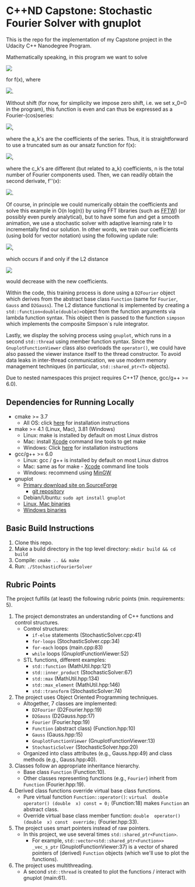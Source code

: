 
# C++ND Capstone: Stochastic Fourier Solver with gnuplot

This is the repo for the implementation of my Capstone project in the Udacity C++ Nanodegree Program.

Mathematically speaking, in this program we want to solve

<img src="https://render.githubusercontent.com/render/math?math=f''(x) = g(x)">

for f(x), where

<img src="https://render.githubusercontent.com/render/math?math=g(x)=\frac{d^2}{dx^2} a e^{-k(x-x_0)^2} = a(-2 e^{-k(x-x_0)^2}k %2B+ 4e^{-k(x-x_0)^2}k^2(x-x_0)^2)">.

Without shift (for now, for simplicity we impose zero shift, i.e. we set x_0=0 in the program), this function is even and can thus be expressed as a Fourier-(cos)series:

<img src="https://render.githubusercontent.com/render/math?math=g(x) = \sum_{k=0}^{\infty}{a_k \cos(k x)}">,

where the a_k's are the coefficients of the series.
Thus, it is straightforward to use a truncated sum as our ansatz function for f(x):

<img src="https://render.githubusercontent.com/render/math?math=f(x) := \sum_{k=0}^{n-1}{c_k \cos(k x)}">,

where the c_k's are different (but related to a_k) coefficients, n is the total number of Fourier components used. Then, we can readily obtain the second derivate, f''(x):

<img src="https://render.githubusercontent.com/render/math?math=f''(x) = \sum_{k=0}^{n-1}{c_k (-k^2) \cos(k x)} = \sum_{k=0}^{n-1}{a_k \cos(k x)} \approx \sum_{k=0}^{\infty}{a_k \cos(k x)}">.


Of course, in principle we could numerically obtain the coefficients and solve this example in O(n log(n)) by using FFT libraries (such as [FFTW][fftw]) (or possibly even purely analytical), but to have some fun and get a smooth animation, we use a stochastic solver with adaptive learning rate lr to incrementally find our solution.
In other words, we train our coefficients (using bold for vector notation) using the following update rule:

<img src="https://render.githubusercontent.com/render/math?math=\mathbf{c}\leftarrow\mathbf{c}%2B+\text{step(lr)}">,

which occurs if and only if the L2 distance

<img src="https://render.githubusercontent.com/render/math?math=d:=L_2[f''(x), g(x)] = \sqrt{\int_{-\pi}^{\pi}{\lvert f''(x) - g(x) \rvert^2 \: dx}}">

would decrease with the new coefficients.

Within the code, this training process is done using a `D2Fourier` object which derives from the abstract base class `Function` (same for `Fourier`, `Gauss` and `D2Gauss`). The L2 distance functional is implemented by creating a `std::function<double(double)>`object from the function arguments via lambda function syntax. This object then is passed to the function `simpson` which implements the composite Simpson`s rule integrator.

Lastly, we display the solving process using `gnuplot`, which runs in a second `std::thread` using member function syntax. Since the `GnuplotFunctionViewer` class also overloads the `operator()`, we could have also passed the viewer instance itself to the thread constructor. To avoid data leaks in inter-thread communication, we use modern memory management techniques (in particular, `std::shared_ptr<T>` objects).

Due to nested namespaces this project requires C++17 (hence, gcc/g++ >= 6.0).

## Dependencies for Running Locally
* cmake >= 3.7
  * All OS: click [here][cmake] for installation instructions
* make >= 4.1 (Linux, Mac), 3.81 (Windows)
  * Linux: make is installed by default on most Linux distros
  * Mac: install [Xcode][xcode] command line tools to get make
  * Windows: Click [here][makewin] for installation instructions
* gcc/g++ >= 6.0
  * Linux: gcc / g++ is installed by default on most Linux distros
  * Mac: same as for make - [Xcode][xcode] command line tools
  * Windows: recommend using [MinGW][mingw]
* gnuplot
  * [Primary download site on SourceForge](https://sourceforge.net/projects/gnuplot/files/gnuplot/)
    * [git repository](https://sourceforge.net/p/gnuplot/gnuplot-main/ci/master/tree/)
  * Debian/Ubuntu: `sudo apt install gnuplot`
  * [Linux, Mac binaries][gnuplotbin]
  * [Windows binaries][gnuplotwin]

## Basic Build Instructions
1. Clone this repo.
2. Make a build directory in the top level directory: `mkdir build && cd build`
3. Compile: `cmake .. && make`
4. Run: `./StochasticFourierSolver`

[cmake]: <https://cmake.org/install>
[xcode]: <https://developer.apple.com/xcode/features/>
[makewin]: <http://gnuwin32.sourceforge.net/packages/make.htm>
[mingw]: <https://sourceforge.net/projects/mingw/>
[fftw]: <https://www.fftw.org>
[gnuplotbin]: <http://tmacchant33.starfree.jp/gnuplot_bin.html>
[gnuplotwin]: <http://tmacchant33.starfree.jp/gnuplot_bin.html>

## Rubric Points
The project fulfills (at least) the following rubric points (min. requirements: 5).
 1. The project demonstrates an understanding of C++ functions and control structures.
    * Control structures:
      * `if-else` statements (StochasticSolver.cpp:41)
      * `for-loops` (StochasticSolver.cpp:34)
      * `for-each` loops (main.cpp:83)
      * `while` loops (GnuplotFunctionViewer:52)
    * STL functions, different examples: 
      * `std::function` (MathUtil.hpp:121)
      * `std::inner_product` (StochasticSolver:67)
      * `std::max` (MathUtil.hpp:134)
      * `std::max_element` (MathUtil.hpp:146)
      * `std::transform` (StochasticSolver:74)
 2. The project uses Object Oriented Programming techniques.
    * Altogether, 7 classes are implemented:
      * `D2Fourier` (D2Fourier.hpp:19)
      * `D2Gauss` (D2Gauss.hpp:17)
      * `Fourier` (Fourier.hpp:19)
      * `Function` (abstract class) (Function.hpp:10)
      * `Gauss` (Gauss.hpp:15)
      * `GnuplotFunctionViewer` (GnuplotFunctionViewer:13)
      * `StochasticSolver` (StochasticSolver.hpp:20)
    * Organized into class attributes (e.g., Gauss.hpp:49) and class methods (e.g., Gauss.hpp:40).
 3. Classes follow an appropriate inheritance hierarchy.
    * Base class `Function` (Function:10).
    * Other classes representing functions (e.g., `Fourier`) inherit from `Function` (Fourier.hpp:19).
 4. Derived class functions override virtual base class functions.
    * Pure virtual function `Function::operator()`: `virtual  double  operator() (double  x) const = 0;` (Function:18) makes `Function` an abstract class.
    * Override virtual base class member function: `double  operator() (double  x) const  override;` (Fourier.hpp:33).
 5. The project uses smart pointers instead of raw pointers.
    * In this project, we use several times `std::shared_ptr<Function>`.
      * For example, `std::vector<std::shared_ptr<Function>> _vec_s_ptr` (GnuplotFunctionViewer:37) is a vector of shared pointers of (derived) `Function` objects (which we'll use to plot the functions).
 6. The project uses multithreading.
    * A second `std::thread` is created to plot the functions / interact with gnuplot (main:61).
